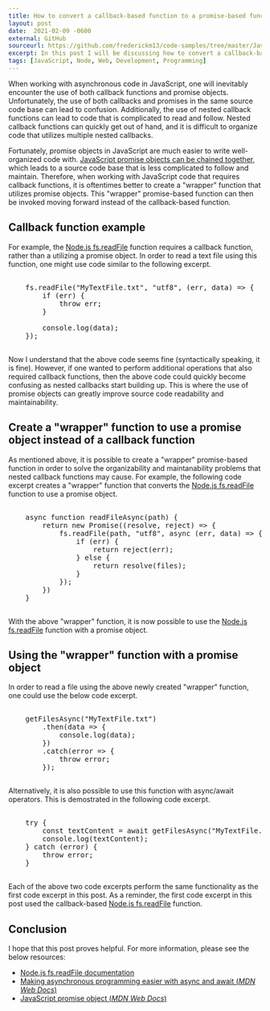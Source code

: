 ```yaml
---
title: How to convert a callback-based function to a promise-based function in JavaScript
layout: post
date:  2021-02-09 -0600
external: GitHub
sourceurl: https://github.com/frederickm13/code-samples/tree/master/JavaScript/ConvertCallbackToPromise
excerpt: In this post I will be discussing how to convert a callback-based function to a promise-based function in JavaScript.
tags: [JavaScript, Node, Web, Development, Programming]
---
```


When working with asynchronous code in JavaScript, one will inevitably encounter the use of both callback functions and promise objects. Unfortunately, the use of both callbacks and promises in the same source code base can lead to confusion. Additionally, the use of nested callback functions can lead to code that is complicated to read and follow. Nested callback functions can quickly get out of hand, and it is difficult to organize code that utilizes multiple nested callbacks. 

Fortunately, promise objects in JavaScript are much easier to write well-organized code with. [JavaScript promise objects can be chained together](https://www.erickmccollum.com/2020/05/13/how-to-chain-javascript-promises.html), which leads to a source code base that is less complicated to follow and maintain. Therefore, when working with JavaScript code that requires callback functions, it is oftentimes better to create a "wrapper" function that utilizes promise objects. This "wrapper" promise-based function can then be invoked moving forward instead of the callback-based function. 

## Callback function example
For example, the [Node.js fs.readFile](https://nodejs.org/dist/latest-v14.x/docs/api/fs.html#fs_fs_readfile_path_options_callback) function requires a callback function, rather than a utilizing a promise object. In order to read a text file using this function, one might use code similar to the following excerpt. 

<pre class="w3-light-grey w3-round" style="overflow: auto;">

    fs.readFile("MyTextFile.txt", "utf8", (err, data) => {
        if (err) {
            throw err;
        }

        console.log(data);
    });
    
</pre>

Now I understand that the above code seems fine (syntactically speaking, it is fine). However, if one wanted to perform additional operations that also required callback functions, then the above code could quickly become confusing as nested callbacks start building up. This is where the use of promise objects can greatly improve source code readability and maintainability.

## Create a "wrapper" function to use a promise object instead of a callback function
As mentioned above, it is possible to create a "wrapper" promise-based function in order to solve the organizability and maintanability problems that nested callback functions may cause. For example, the following code excerpt creates a "wrapper" function that converts the [Node.js fs.readFile](https://nodejs.org/dist/latest-v14.x/docs/api/fs.html#fs_fs_readfile_path_options_callback) function to use a promise object.

<pre class="w3-light-grey w3-round" style="overflow: auto;">

    async function readFileAsync(path) {
        return new Promise((resolve, reject) => {
            fs.readFile(path, "utf8", async (err, data) => {
                if (err) {
                    return reject(err);
                } else {
                    return resolve(files);
                }
            });
        })
    }
    
</pre>

With the above "wrapper" function, it is now possible to use the [Node.js fs.readFile](https://nodejs.org/dist/latest-v14.x/docs/api/fs.html#fs_fs_readfile_path_options_callback) function with a promise object. 

## Using the "wrapper" function with a promise object
In order to read a file using the above newly created "wrapper" function, one could use the below code excerpt. 

<pre class="w3-light-grey w3-round" style="overflow: auto;">

    getFilesAsync("MyTextFile.txt")
        .then(data => {
            console.log(data);
        })
        .catch(error => {
            throw error;
        });
    
</pre>

Alternatively, it is also possible to use this function with async/await operators. This is demostrated in the following code excerpt. 

<pre class="w3-light-grey w3-round" style="overflow: auto;">

    try {
        const textContent = await getFilesAsync("MyTextFile.txt");
        console.log(textContent);
    } catch (error) {
        throw error;
    }
    
</pre>

Each of the above two code excerpts perform the same functionality as the first code excerpt in this post. As a reminder, the first code excerpt in this post used the callback-based [Node.js fs.readFile](https://nodejs.org/dist/latest-v14.x/docs/api/fs.html#fs_fs_readfile_path_options_callback) function.

## Conclusion
I hope that this post proves helpful. For more information, please see the below resources: 
- [Node.js fs.readFile documentation](https://nodejs.org/dist/latest-v14.x/docs/api/fs.html#fs_fs_readfile_path_options_callback)
- [Making asynchronous programming easier with async and await (*MDN Web Docs*)](https://developer.mozilla.org/en-US/docs/Learn/JavaScript/Asynchronous/Async_await)
- [JavaScript promise object (*MDN Web Docs*)](https://developer.mozilla.org/en-US/docs/Web/JavaScript/Reference/Global_Objects/Promise)